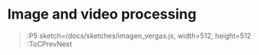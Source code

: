 # Image and video processing

> :P5  sketch=/docs/sketches/imagen_vergas.js, width=512, height=512
> :ToCPrevNext